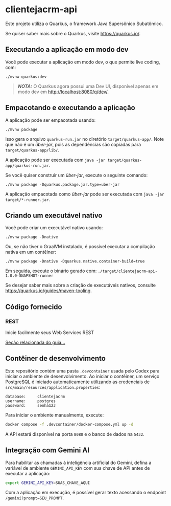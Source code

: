 # clientejacrm-api

Este projeto utiliza o Quarkus, o framework Java Supersônico Subatômico.

Se quiser saber mais sobre o Quarkus, visite <https://quarkus.io/>.

## Executando a aplicação em modo dev

Você pode executar a aplicação em modo dev, o que permite live coding, com:

```shell script
./mvnw quarkus:dev
```

> **_NOTA:_** O Quarkus agora possui uma Dev UI, disponível apenas em modo dev em <http://localhost:8080/q/dev/>.

## Empacotando e executando a aplicação

A aplicação pode ser empacotada usando:

```shell script
./mvnw package
```

Isso gera o arquivo `quarkus-run.jar` no diretório `target/quarkus-app/`. Note que não é um _über-jar_, pois as dependências são copiadas para `target/quarkus-app/lib/`.

A aplicação pode ser executada com `java -jar target/quarkus-app/quarkus-run.jar`.

Se você quiser construir um _über-jar_, execute o seguinte comando:

```shell script
./mvnw package -Dquarkus.package.jar.type=uber-jar
```

A aplicação empacotada como _über-jar_ pode ser executada com `java -jar target/*-runner.jar`.

## Criando um executável nativo

Você pode criar um executável nativo usando:

```shell script
./mvnw package -Dnative
```

Ou, se não tiver o GraalVM instalado, é possível executar a compilação nativa em um contêiner:

```shell script
./mvnw package -Dnative -Dquarkus.native.container-build=true
```

Em seguida, execute o binário gerado com: `./target/clientejacrm-api-1.0.0-SNAPSHOT-runner`

Se desejar saber mais sobre a criação de executáveis nativos, consulte <https://quarkus.io/guides/maven-tooling>.

## Código fornecido

### REST

Inicie facilmente seus Web Services REST

[Seção relacionada do guia...](https://quarkus.io/guides/getting-started-reactive#reactive-jax-rs-resources)

## Contêiner de desenvolvimento

Este repositório contém uma pasta `.devcontainer` usada pelo Codex para iniciar o ambiente de desenvolvimento. Ao iniciar o contêiner, um serviço PostgreSQL é iniciado automaticamente utilizando as credenciais de `src/main/resources/application.properties`:

```
database:     clientejacrm
username:     postgres
password:     senha123
```

Para iniciar o ambiente manualmente, execute:

```bash
docker compose -f .devcontainer/docker-compose.yml up -d
```

A API estará disponível na porta `8080` e o banco de dados na `5432`.

## Integração com Gemini AI

Para habilitar as chamadas à inteligência artificial do Gemini, defina a
variável de ambiente `GEMINI_API_KEY` com sua chave de API antes de
executar a aplicação:

```bash
export GEMINI_API_KEY=SUAS_CHAVE_AQUI
```

Com a aplicação em execução, é possível gerar texto acessando o endpoint
`/gemini?prompt=SEU_PROMPT`.
